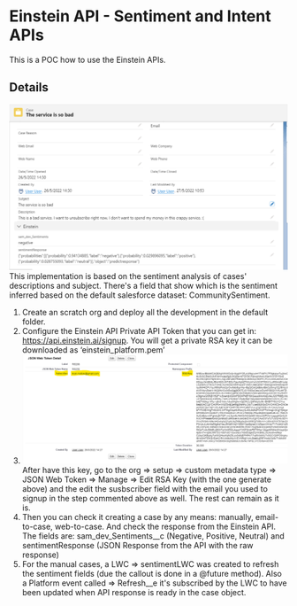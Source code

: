 # Einstein API - Sentiment and Intent APIs

This is a POC how to use the Einstein APIs.

## Details
![This is an output](https://github.com/krukmat/einstein-api/blob/fd651c1c440c75711c2df3278c5991463e8d589c/image/einsteinapi-case.png)
This implementation is based on the sentiment analysis of cases' descriptions and subject. There's a field that show which is the sentiment inferred based on the default salesforce dataset: CommunitySentiment. 
1. Create an scratch org and deploy all the development in the default folder. 
2. Configure the Einstein API Private API Token that you can get in: https://api.einstein.ai/signup. You will get a private RSA key it can be downloaded as ‘einstein_platform.pem’ 
3. ![This is an output](https://github.com/krukmat/einstein-api/blob/7dec4cf67b47e1ec56933d2d4fc1b6638f03d090/image/config-api-setup.png) 
After have this key, go to the org => setup => custom metadata type => JSON Web Token => Manage => Edit RSA Key (with the one generate above) and the edit the susbscriber field with the email you used to signup in the step commented above as well. The rest can remain as it is. 
4. Then you can check it creating a case by any means: manually, email-to-case, web-to-case. And check the response from the Einstein API. The fields are: sam_dev_Sentiments__c (Negative, Positive, Neutral) and sentimentResponse (JSON Response from the API with the raw  response)
5. For the manual cases, a LWC => sentimentLWC was created to refresh the sentiment fields (due the callout is done in a @future method). Also a Platform event called => Refresh__e it's subscribed by the LWC to have been updated when API response is ready in the case object.

